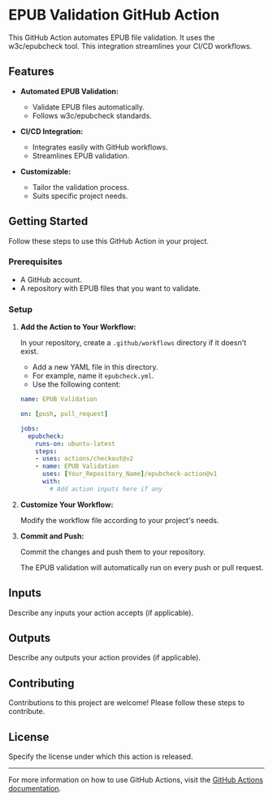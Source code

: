 # EPUB Validation GitHub Action

This GitHub Action automates EPUB file validation.
It uses the w3c/epubcheck tool.
This integration streamlines your CI/CD workflows.

## Features

- **Automated EPUB Validation:**
  - Validate EPUB files automatically.
  - Follows w3c/epubcheck standards.

- **CI/CD Integration:**
  - Integrates easily with GitHub workflows.
  - Streamlines EPUB validation.

- **Customizable:**
  - Tailor the validation process.
  - Suits specific project needs.

## Getting Started

Follow these steps to use this GitHub Action in your project.

### Prerequisites

- A GitHub account.
- A repository with EPUB files that you want to validate.

### Setup

1. **Add the Action to Your Workflow:**

   In your repository, create a `.github/workflows` directory if it doesn't exist.

   - Add a new YAML file in this directory. 
   - For example, name it `epubcheck.yml`. 
   - Use the following content:

   ```yaml
   name: EPUB Validation

   on: [push, pull_request]

   jobs:
     epubcheck:
       runs-on: ubuntu-latest
       steps:
       - uses: actions/checkout@v2
       - name: EPUB Validation
         uses: [Your_Repository_Name]/epubcheck-action@v1
         with:
           # Add action inputs here if any
   ```

1. **Customize Your Workflow:**

   Modify the workflow file according to your project's needs.

1. **Commit and Push:**

   Commit the changes and push them to your repository.

   The EPUB validation will automatically run on every push or pull request.

## Inputs

Describe any inputs your action accepts (if applicable).

## Outputs

Describe any outputs your action provides (if applicable).

## Contributing

Contributions to this project are welcome! Please follow these steps to contribute.

## License

Specify the license under which this action is released.

---

For more information on how to use GitHub Actions, visit the [GitHub Actions documentation](https://help.github.com/en/actions).
